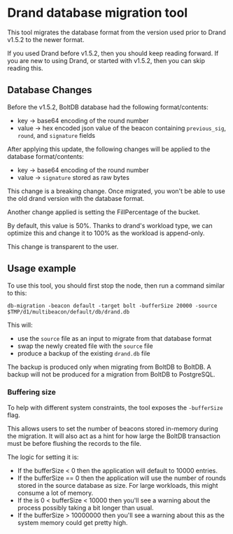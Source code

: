 # Drand database migration tool


This tool migrates the database format from the version used prior to Drand v1.5.2 to the newer format.

If you used Drand before v1.5.2, then you should keep reading forward.
If you are new to using Drand, or started with v1.5.2, then you can skip reading this.

## Database Changes

Before the v1.5.2, BoltDB database had the following format/contents:
- key -> base64 encoding of the round number
- value -> hex encoded json value of the beacon containing `previous_sig`, `round`, and `signature` fields

After applying this update, the following changes will be applied to the database format/contents:
- key -> base64 encoding of the round number
- value -> `signature` stored as raw bytes

This change is a breaking change. Once migrated, you won't be able to use the old drand version with the
database format.

Another change applied is setting the FillPercentage of the bucket.

By default, this value is 50%. Thanks to drand's workload type, we can optimize this and
change it to 100% as the workload is append-only.

This change is transparent to the user.


## Usage example

To use this tool, you should first stop the node, then run a command similar to this:
```shell
db-migration -beacon default -target bolt -bufferSize 20000 -source $TMP/d1/multibeacon/default/db/drand.db
```

This will:
- use the `source` file as an input to migrate from that database format
- swap the newly created file with the `source` file
- produce a backup of the existing `drand.db` file

The backup is produced only when migrating from BoltDB to BoltDB.
A backup will not be produced for a migration from BoltDB to PostgreSQL.

### Buffering size

To help with different system constraints, the tool exposes the `-bufferSize` flag.

This allows users to set the number of beacons stored in-memory during the migration. It will also
act as a hint for how large the BoltDB transaction must be before flushing the records to the file.

The logic for setting it is:
- If the bufferSize < 0 then the application will default to 10000 entries.
- If the bufferSize == 0 then the application will use the number of rounds stored in the source database as size. For large workloads, this might consume a lot of memory.
- If the is 0 < bufferSize < 10000 then you'll see a warning about the process possibly taking a bit longer than usual.
- If the bufferSize > 10000000 then you'll see a warning about this as the system memory could get pretty high.

